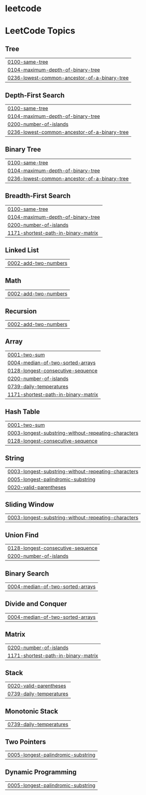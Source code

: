 # leetcode

<!---LeetCode Topics Start-->
# LeetCode Topics
## Tree
|  |
| ------- |
| [0100-same-tree](https://github.com/heegu0311/leetcode/tree/master/0100-same-tree) |
| [0104-maximum-depth-of-binary-tree](https://github.com/heegu0311/leetcode/tree/master/0104-maximum-depth-of-binary-tree) |
| [0236-lowest-common-ancestor-of-a-binary-tree](https://github.com/heegu0311/leetcode/tree/master/0236-lowest-common-ancestor-of-a-binary-tree) |
## Depth-First Search
|  |
| ------- |
| [0100-same-tree](https://github.com/heegu0311/leetcode/tree/master/0100-same-tree) |
| [0104-maximum-depth-of-binary-tree](https://github.com/heegu0311/leetcode/tree/master/0104-maximum-depth-of-binary-tree) |
| [0200-number-of-islands](https://github.com/heegu0311/leetcode/tree/master/0200-number-of-islands) |
| [0236-lowest-common-ancestor-of-a-binary-tree](https://github.com/heegu0311/leetcode/tree/master/0236-lowest-common-ancestor-of-a-binary-tree) |
## Binary Tree
|  |
| ------- |
| [0100-same-tree](https://github.com/heegu0311/leetcode/tree/master/0100-same-tree) |
| [0104-maximum-depth-of-binary-tree](https://github.com/heegu0311/leetcode/tree/master/0104-maximum-depth-of-binary-tree) |
| [0236-lowest-common-ancestor-of-a-binary-tree](https://github.com/heegu0311/leetcode/tree/master/0236-lowest-common-ancestor-of-a-binary-tree) |
## Breadth-First Search
|  |
| ------- |
| [0100-same-tree](https://github.com/heegu0311/leetcode/tree/master/0100-same-tree) |
| [0104-maximum-depth-of-binary-tree](https://github.com/heegu0311/leetcode/tree/master/0104-maximum-depth-of-binary-tree) |
| [0200-number-of-islands](https://github.com/heegu0311/leetcode/tree/master/0200-number-of-islands) |
| [1171-shortest-path-in-binary-matrix](https://github.com/heegu0311/leetcode/tree/master/1171-shortest-path-in-binary-matrix) |
## Linked List
|  |
| ------- |
| [0002-add-two-numbers](https://github.com/heegu0311/leetcode/tree/master/0002-add-two-numbers) |
## Math
|  |
| ------- |
| [0002-add-two-numbers](https://github.com/heegu0311/leetcode/tree/master/0002-add-two-numbers) |
## Recursion
|  |
| ------- |
| [0002-add-two-numbers](https://github.com/heegu0311/leetcode/tree/master/0002-add-two-numbers) |
## Array
|  |
| ------- |
| [0001-two-sum](https://github.com/heegu0311/leetcode/tree/master/0001-two-sum) |
| [0004-median-of-two-sorted-arrays](https://github.com/heegu0311/leetcode/tree/master/0004-median-of-two-sorted-arrays) |
| [0128-longest-consecutive-sequence](https://github.com/heegu0311/leetcode/tree/master/0128-longest-consecutive-sequence) |
| [0200-number-of-islands](https://github.com/heegu0311/leetcode/tree/master/0200-number-of-islands) |
| [0739-daily-temperatures](https://github.com/heegu0311/leetcode/tree/master/0739-daily-temperatures) |
| [1171-shortest-path-in-binary-matrix](https://github.com/heegu0311/leetcode/tree/master/1171-shortest-path-in-binary-matrix) |
## Hash Table
|  |
| ------- |
| [0001-two-sum](https://github.com/heegu0311/leetcode/tree/master/0001-two-sum) |
| [0003-longest-substring-without-repeating-characters](https://github.com/heegu0311/leetcode/tree/master/0003-longest-substring-without-repeating-characters) |
| [0128-longest-consecutive-sequence](https://github.com/heegu0311/leetcode/tree/master/0128-longest-consecutive-sequence) |
## String
|  |
| ------- |
| [0003-longest-substring-without-repeating-characters](https://github.com/heegu0311/leetcode/tree/master/0003-longest-substring-without-repeating-characters) |
| [0005-longest-palindromic-substring](https://github.com/heegu0311/leetcode/tree/master/0005-longest-palindromic-substring) |
| [0020-valid-parentheses](https://github.com/heegu0311/leetcode/tree/master/0020-valid-parentheses) |
## Sliding Window
|  |
| ------- |
| [0003-longest-substring-without-repeating-characters](https://github.com/heegu0311/leetcode/tree/master/0003-longest-substring-without-repeating-characters) |
## Union Find
|  |
| ------- |
| [0128-longest-consecutive-sequence](https://github.com/heegu0311/leetcode/tree/master/0128-longest-consecutive-sequence) |
| [0200-number-of-islands](https://github.com/heegu0311/leetcode/tree/master/0200-number-of-islands) |
## Binary Search
|  |
| ------- |
| [0004-median-of-two-sorted-arrays](https://github.com/heegu0311/leetcode/tree/master/0004-median-of-two-sorted-arrays) |
## Divide and Conquer
|  |
| ------- |
| [0004-median-of-two-sorted-arrays](https://github.com/heegu0311/leetcode/tree/master/0004-median-of-two-sorted-arrays) |
## Matrix
|  |
| ------- |
| [0200-number-of-islands](https://github.com/heegu0311/leetcode/tree/master/0200-number-of-islands) |
| [1171-shortest-path-in-binary-matrix](https://github.com/heegu0311/leetcode/tree/master/1171-shortest-path-in-binary-matrix) |
## Stack
|  |
| ------- |
| [0020-valid-parentheses](https://github.com/heegu0311/leetcode/tree/master/0020-valid-parentheses) |
| [0739-daily-temperatures](https://github.com/heegu0311/leetcode/tree/master/0739-daily-temperatures) |
## Monotonic Stack
|  |
| ------- |
| [0739-daily-temperatures](https://github.com/heegu0311/leetcode/tree/master/0739-daily-temperatures) |
## Two Pointers
|  |
| ------- |
| [0005-longest-palindromic-substring](https://github.com/heegu0311/leetcode/tree/master/0005-longest-palindromic-substring) |
## Dynamic Programming
|  |
| ------- |
| [0005-longest-palindromic-substring](https://github.com/heegu0311/leetcode/tree/master/0005-longest-palindromic-substring) |
<!---LeetCode Topics End-->